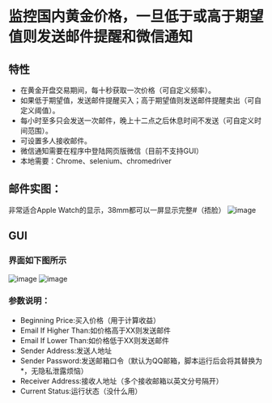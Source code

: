 # 监控国内黄金价格，一旦低于或高于期望值则发送邮件提醒和微信通知
## 特性
* 在黄金开盘交易期间，每十秒获取一次价格（可自定义频率）。
* 如果低于期望值，发送邮件提醒买入；高于期望值则发送邮件提醒卖出（可自定义阈值）。
* 每小时至多只会发送一次邮件，晚上十二点之后休息时间不发送（可自定义时间范围）。
* 可设置多人接收邮件。
* 微信通知需要在程序中登陆网页版微信（目前不支持GUI）
* 本地需要：Chrome、selenium、chromedriver
## 邮件实图：
非常适合Apple Watch的显示，38mm都可以一屏显示完整#（捂脸）
![image](https://user-images.githubusercontent.com/27627484/42225981-68ba612a-7f10-11e8-9b86-207d17de8a89.png)
## GUI
### 界面如下图所示
![image](https://user-images.githubusercontent.com/27627484/42225568-69dea59e-7f0f-11e8-9e21-45273129d6fa.png)
![image](https://user-images.githubusercontent.com/27627484/42225581-75db518a-7f0f-11e8-8d2a-551876786946.png)
### 参数说明：
* Beginning Price:买入价格（用于计算收益）
* Email If Higher Than:如价格高于XX则发送邮件
* Email If Lower Than:如价格低于XX则发送邮件
* Sender Address:发送人地址
* Sender Password:发送邮箱口令（默认为QQ邮箱，脚本运行后会将其替换为\*，无隐私泄露烦恼）
* Receiver Address:接收人地址（多个接收邮箱以英文分号隔开）
* Current Status:运行状态（没什么用）
